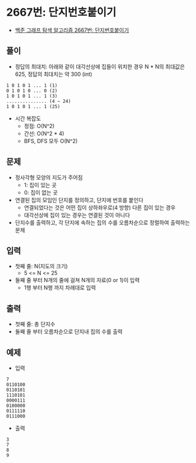 # 2667번: 단지번호붙이기
- [백준 그래프 탐색 알고리즘 2667번: 단지번호붙이기](https://www.acmicpc.net/problem/2667)

## 풀이
- 정답의 최대치: 아래와 같이 대각선상에 집들이 위치한 경우 N * N의 최대값은 625, 정답의 최대치는 약 300 (int) 
```text
1 0 1 0 1 ... 1 (1)
0 1 0 1 0 ... 0 (2)
1 0 1 0 1 ... 1 (3)
............... (4 ~ 24)
1 0 1 0 1 ... 1 (25)
```
- 시간 복잡도
  - 정점: O(N^2)
  - 간선: O(N^2 * 4)
  - BFS, DFS 모두 O(N^2)

## 문제
- 정사각형 모양의 지도가 주어짐
  - 1: 집이 있는 곳
  - 0: 집이 없는 곳
- 연결된 집의 모임인 단지를 정의하고, 단지에 번호를 붙인다
  - 연결되었다는 것은 어떤 집이 상하좌우로(4 방향) 다른 집이 있는 경우
  - 대각선상에 집이 있는 경우는 연결된 것이 아니다
- 단지수를 출력하고, 각 단지에 속하는 집의 수를 오름차순으로 정렬하여 출력하는 문제

## 입력
- 첫째 줄: N(지도의 크기)
  - 5 <= N <= 25
- 둘째 줄 부터 N개의 줄에 걸쳐 N개의 자료(0 or 1)이 입력
  - 1행 부터 N행 까지 차례대로 입력

## 출력
- 첫째 줄: 총 단지수
- 둘째 줄 부터 오름차순으로 단지내 집의 수를 출력

## 예제
- 입력
```text
7
0110100
0110101
1110101
0000111
0100000
0111110
0111000
```
- 출력
```text
3
7
8
9
```
